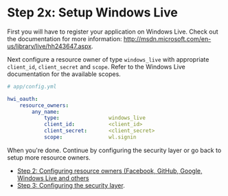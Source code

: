 Step 2x: Setup Windows Live
===========================
First you will have to register your application on Windows Live. Check out the
documentation for more information: http://msdn.microsoft.com/en-us/library/live/hh243647.aspx.

Next configure a resource owner of type `windows_live` with appropriate
`client_id`, `client_secret` and `scope`. Refer to the Windows Live
documentation for the available scopes.

```yaml
# app/config.yml

hwi_oauth:
    resource_owners:
        any_name:
            type:                windows_live
            client_id:           <client_id>
            client_secret:       <client_secret>
            scope:               wl.signin   

```

When you're done. Continue by configuring the security layer or go back to
setup more resource owners.

- [Step 2: Configuring resource owners (Facebook, GitHub, Google, Windows Live and others](../2-configuring_resource_owners.md)
- [Step 3: Configuring the security layer](../3-configuring_the_security_layer.md).
